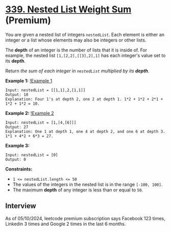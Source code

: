 # [339. Nested List Weight Sum](https://leetcode.com/problems/nested-list-weight-sum/) (**Premium**)

You are given a nested list of integers `nestedList`. Each element is either an integer or a list whose elements may also be integers or other lists.

The **depth** of an integer is the number of lists that it is inside of. For example, the nested list `[1,[2,2],[[3],2],1]` has each integer's value set to its **depth**.

Return _the sum of each integer in `nestedList` multiplied by its **depth**_.

**Example 1:**
[!Example 1](https://assets.leetcode.com/uploads/2021/01/14/nestedlistweightsumex1.png)
```
Input: nestedList = [[1,1],2,[1,1]]
Output: 10
Explanation: Four 1's at depth 2, one 2 at depth 1. 1*2 + 1*2 + 2*1 + 1*2 + 1*2 = 10.
```

**Example 2:**
[!Example 2](https://assets.leetcode.com/uploads/2021/01/14/nestedlistweightsumex2.png)
```
Input: nestedList = [1,[4,[6]]]
Output: 27
Explanation: One 1 at depth 1, one 4 at depth 2, and one 6 at depth 3. 1*1 + 4*2 + 6*3 = 27.
```

**Example 3:**
```
Input: nestedList = [0]
Output: 0
```

**Constraints:**
* `1 <= nestedList.length <= 50`
* The values of the integers in the nested list is in the range `[-100, 100]`.
* The maximum **depth** of any integer is less than or equal to `50`.

## Interview
As of 05/10/2024, leetcode premium subscription says Facebook 123 times, Linkedin 3 times and Google 2 times in the last 6 months.
